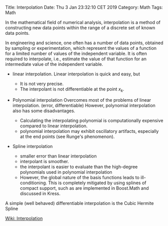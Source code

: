 Title: Interpolation
Date: Thu  3 Jan 23:32:10 CET 2019
Category: Math
Tags: Math

In the mathematical field of numerical analysis, interpolation is a method of
constructing new data points within the range of a discrete set of known data
points.

In engineering and science, one often has a number of data points, obtained by
sampling or experimentation, which represent the values of a function for a
limited number of values of the independent variable. It is often required to
interpolate, i.e., estimate the value of that function for an intermediate
value of the independent variable.

* linear interpolation.
Linear interpolation is quick and easy, but
	* It is not very precise.
	* The interpolant is not differentiable at the point $x_k$.
* Polynomial interpolation
Overcomes most of the problems of linear interpolation. (error, differentiable)
However, polynomial interpolation also has some disadvantages.
	* Calculating the interpolating polynomial is computationally expensive
	compared to linear interpolation.
	* polynomial interpolation may exhibit oscillatory artifacts,
  especially at the end points (see Runge's phenomenon).

* Spline interpolation
	* smaller error than linear interpolation
	* interpolant is smoother.
	* the interpolant is easier to evaluate than the high-degree polynomials used
	in polynomial interpolation
	* However, the global nature of the basis functions leads to
	ill-conditioning. This is completely mitigated by using splines of compact
	support, such as are implemented in Boost.Math and discussed in Kress.

A simple (well behaved) differentiable interpolation is the Cubic
Hermite Spline

[Wiki: Interpolation](https://en.wikipedia.org/wiki/Interpolation#Polynomial_interpolation)


